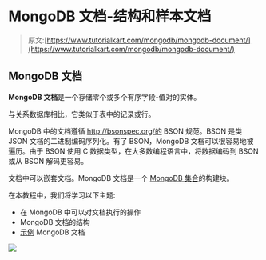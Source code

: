 # MongoDB 文档-结构和样本文档

> 原文:[https://www.tutorialkart.com/mongodb/mongodb-document/](https://www.tutorialkart.com/mongodb/mongodb-document/)

## MongoDB 文档

**MongoDB 文档**是一个存储零个或多个有序字段-值对的实体。

与关系数据库相比，它类似于表中的记录或行。

MongoDB 中的文档遵循 http://bsonspec.org/的 BSON 规范。BSON 是类 JSON 文档的二进制编码序列化。有了 BSON，MongoDB 文档可以很容易地被遍历。由于 BSON 使用 C 数据类型，在大多数编程语言中，将数据编码到 BSON 或从 BSON 解码更容易。

文档中可以嵌套文档。MongoDB 文档是一个 [MongoDB 集合](https://www.tutorialkart.com/mongodb/mongodb-collection/)的构建块。

在本教程中，我们将学习以下主题:

*   在 MongoDB 中可以对文档执行的操作
*   MongoDB 文档的结构
*   [示例](#Samples) MongoDB 文档

[![](../Images/925da31b32d6bc3827932f6c8afb11bb.png)](https://www.tutorialkart.com/)